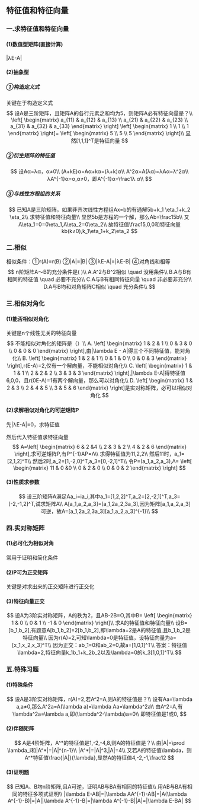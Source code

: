 ## 特征值和特征向量

### 一.求特征值和特征向量

#### (1)数值型矩阵(直接计算)

|λE-A|

#### (2)抽象型

##### ①构造定义式

关键在于构造定义式
$$
设A是三阶矩阵，且矩阵A的各行元素之和均为5，则矩阵A必有特征向量是？\\
 \left[
 \begin{matrix}
   a_{11} & a_{12} & a_{13} \\
   a_{21} & a_{22} & a_{23} \\
   a_{31} & a_{32} & a_{33}
  \end{matrix}
  \right]
   \left[
 \begin{matrix}
   1 \\
   1 \\
   1
  \end{matrix}
  \right]=
     \left[
 \begin{matrix}
   5 \\
   5 \\
   5
  \end{matrix}
  \right]\\
  显然[1,1,1]^T是特征向量
$$

##### ②衍生矩阵的特征值

$$
设Aα=λα，α≠0\\
(A+kE)α=Aα+kα=(λ+k)α\\
A^2α=A(λα)=λAα=λ^2α\\
λA^{-1}α=α,α≠0，即A^{-1}α=\frac1λ α\\
$$

##### ③与线性方程组的关系

$$
已知A是三阶矩阵，如果非齐次线性方程组Ax=b的有通解5b+k_1 \eta_1+k_2 \eta_2\\
求特征值和特征向量\\
显然5b是方程的一个解，那么Ab=\frac15b\\
又A\eta_1=0=0\eta_1,A\eta_2=0\eta_2\\
故特征值\frac15,0,0和特征向量kb(k≠0),k_1\eta_1+k_2\eta_2
$$

### 二.相似

相似条件：①r(A)=r(B)	②|A|=|B|	③|λE-A|=|λE-B|	④对角线和相等
$$
n阶矩阵A～B的充分条件是(	)\\
A.A^2与B^2相似 \quad 没用条件\\
B.A与B有相同的特征值 \quad 必要不充分\\
C.A与B有相同特征向量 \quad 非必要非充分\\
D.A与B均和对角矩阵C相似 \quad 充分条件\\
$$

### 三.相似对角化

#### (1)能否相似对角化

关键是n个线性无关的特征向量
$$
不能相似对角化的矩阵是（）\\
 A.
 \left[
 \begin{matrix}
   1 & 2 & 1 \\
   0 & 3 & 0 \\
   0 & 0 & 0
  \end{matrix}
  \right],由|\lambda E - A|得三个不同特征值，能对角化\\
  B.
   \left[
 \begin{matrix}
   1 & 2 & 1 \\
   0 & 1 & 0 \\
   0 & 0 & 3
  \end{matrix}
  \right],r(E-A)=2,仅有一个解向量，不能相似对角化\\
  C.
   \left[
 \begin{matrix}
   1 & 1 & 1 \\
   2 & 2 & 2 \\
   3 & 3 & 3
  \end{matrix}
  \right],|\lambda E-A|得特征值6,0,0，且r(0E-A)=1有两个解向量，那么可以对角化\\
  D. \left[
 \begin{matrix}
   1 & 2 & 3 \\
   2 & 4 & 5 \\
   3 & 5 & 6
  \end{matrix}
  \right]是实对称矩阵，必可以相似对角化
$$

#### (2)求解相似对角化的可逆矩阵P

先|λE-A|=0，求特征值

然后代入特征值求特征向量
$$
A=\left[
 \begin{matrix}
   6 & 2 &4 \\
   2 & 3 & 2 \\
   4 & 2 & 6
  \end{matrix}
  \right],求可逆矩阵P,有P^{-1}AP=Λ\\
  求得特征值为11,2,2\\
  然后11时，a_1=[2,1,2]^T\\
  然后2时,a_2=[1,-2,0]^T,a_3=[0,-2,1]^T\\
  令P=(a_1,a_2,a_3),Λ=
  \left[
 \begin{matrix}
   11 & 0 &0 \\
   0 & 2 & 0 \\
   0 & 0 & 2
  \end{matrix}
  \right]
$$

#### (3)性质求参数

$$
设三阶矩阵A满足Aa_i=ia_i,其中a_1=[1,2,2]^T,a_2=[2,-2,1]^T,a_3=[-2,-1,2]^T,试求矩阵A\\
A[a_1,a_2,a_3]=[a_1,2a_2,3a_3],因为矩阵[a_1,a_2,a_3]可逆，故A=[a_1,2a_2,3a_3][a_1,a_2,a_3]^{-1}\\
$$

### 四.实对称矩阵

#### (1)必可化为相似对角

常用于证明和简化条件

#### (2)P可为正交矩阵

关键是对求出来的正交矩阵进行正交化

#### (3)特征向量正交

$$
设A为3阶实对称矩阵，A的秩为2，且AB-2B=O,其中B=
 \left[
 \begin{matrix}
   1 & 0 \\
   0 & 1 \\
   -1 & 0
  \end{matrix}
  \right]\\
  求A的特征值和特征向量\\
  设B=[b_1,b_2],有题意A[b_1,b_2]=2[b_1,b_2],即\lambda=2是A的特征值,且b_1,b_2是特征向量\\
  因为r(A)=2,可知\lambda=0是特征值，设特征向量为a=[x_1,x_2,x_3]^T\\
  因为正交：ab_1=0和ab_2=0,故a=[1,0,1]^T\\
  答案：特征值\lambda=2,特征向量k_1b_1+k_2b_2以及\lambda=0的k_3[1,0,1]^T\\
$$

### 五.特殊习题

#### (1)特殊条件

$$
设A是3阶实对称矩阵，r(A)=2,若A^2=A,则A的特征值是？\\
设有Aa=\lambda a,a≠0,那么A^2a=A(\lambda a)=\lambda Aa=\lambda^2a\\
由A^2=A,有\lambda^2a=\lambda a,即(\lambda^2-\lambda)a=0\\
即特征值是1或0,
$$

#### (2)伴随矩阵

$$
A是4阶矩阵，A^*的特征值是1,-2,-4,8,则A的特征值是？\\
由|A|=\prod \lambda_i和|A^*|=|A|^{n-1}\\
|A^*|=|A|^3,|A|=4\\
又若A的特征值\lambda，则A^*特征值\frac{|A|}{\lambda},显然A的特征值4,-2,-1,\frac12
$$

#### (3)证明题

$$
已知A、B均n阶矩阵,且A可逆，证明AB与BA有相同的特征值\\
用AB与BA有相同的特征多项式证明\\
|\lambda E-AB|=|\lambda AA^{-1}-AB|=|A(\lambda A^{-1}-B)|=|A||\lambda A^{-1}-B|=|\lambda A^{-1}-B||A|=|\lambda E-BA|
$$
